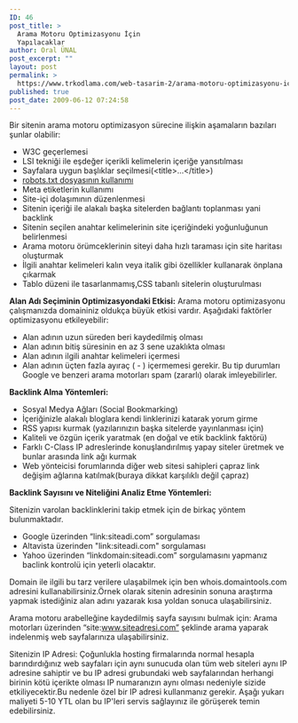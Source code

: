 ```yaml
---
ID: 46
post_title: >
  Arama Motoru Optimizasyonu İçin
  Yapılacaklar
author: Oral ÜNAL
post_excerpt: ""
layout: post
permalink: >
  https://www.trkodlama.com/web-tasarim-2/arama-motoru-optimizasyonu-icin-yapilacaklar-46.html
published: true
post_date: 2009-06-12 07:24:58
---
```

Bir sitenin arama motoru optimizasyon sürecine ilişkin aşamaların bazıları şunlar olabilir:
<ul>
 	<li>W3C geçerlemesi</li>
 	<li>LSI tekniği ile eşdeğer içerikli kelimelerin içeriğe yansıtılması</li>
 	<li>Sayfalara uygun başlıklar seçilmesi(&lt;title&gt;...&lt;/title&gt;)</li>
 	<li><a href="http://www.trkodlama.com/makaleler/robots-txt-dosyasi-kullanimi-6337.html" target="_blank">robots.txt dosyasının kullanımı</a></li>
 	<li>Meta etiketlerin kullanımı</li>
 	<li>Site-içi dolaşımının düzenlenmesi</li>
 	<li>Sitenin içeriği ile alakalı başka sitelerden bağlantı toplanması yani backlink</li>
 	<li>Sitenin seçilen anahtar kelimelerinin site içeriğindeki yoğunluğunun belirlenmesi</li>
 	<li>Arama motoru örümceklerinin siteyi daha hızlı taraması için site haritası oluşturmak</li>
 	<li>İlgili anahtar kelimeleri kalın veya italik gibi özellikler kullanarak önplana çıkarmak</li>
 	<li>Tablo düzeni ile tasarlanmamış,CSS tabanlı sitelerin oluşturulması</li>
</ul>
<strong>Alan Adı Seçiminin Optimizasyondaki Etkisi:</strong> Arama motoru optimizasyonu çalışmanızda domaininiz oldukça büyük etkisi vardır. Aşağıdaki faktörler optimizasyonu etkileyebilir:
<ul>
 	<li>Alan adının uzun süreden beri kaydedilmiş olması</li>
 	<li>Alan adının bitiş süresinin en az 3 sene uzaklıkta olması</li>
 	<li>Alan adının ilgili anahtar kelimeleri içermesi</li>
 	<li>Alan adının üçten fazla ayıraç ( - ) içermemesi gerekir. Bu tip durumları Google ve benzeri arama motorları spam (zararlı) olarak imleyebilirler.</li>
</ul>
<strong>Backlink Alma Yöntemleri:</strong>
<ul>
 	<li>Sosyal Medya Ağları (Social Bookmarking)</li>
 	<li>İçeriğinizle alakalı bloglara kendi linklerinizi katarak yorum girme</li>
 	<li>RSS yapısı kurmak (yazılarınızın başka sitelerde yayınlanması için)</li>
 	<li>Kaliteli ve özgün içerik yaratmak (en doğal ve etik backlink faktörü)</li>
 	<li>Farklı C-Class IP adreslerinde konuşlandırılmış yapay siteler üretmek ve bunlar arasında link ağı kurmak</li>
 	<li>Web yönteicisi forumlarında diğer web sitesi sahipleri çapraz link değişim ağlarına katılmak(buraya dikkat karşılıklı değil çapraz)</li>
</ul>
<strong>Backlink Sayısını ve Niteliğini Analiz Etme Yöntemleri:</strong>

Sitenizin varolan backlinklerini takip etmek için de birkaç yöntem bulunmaktadır.
<ul>
 	<li>Google üzerinden “link:siteadi.com” sorgulaması</li>
 	<li>Altavista üzerinden "link:siteadi.com" sorgulaması</li>
 	<li>Yahoo üzerinden “linkdomain:siteadi.com” sorgulamasını yapmanız baclink kontrolü için yeterli olacaktır.</li>
</ul>
Domain ile ilgili bu tarz verilere ulaşabilmek için ben whois.domaintools.com adresini kullanabilirsiniz.Örnek olarak sitenin adresinin sonuna araştırma yapmak istediğiniz alan adını yazarak kısa yoldan sonuca ulaşabilirsiniz.

Arama motoru arabelleğine kaydedilmiş sayfa sayısını bulmak için: Arama motorları üzerinden “site:www.siteadresi.com” şeklinde arama yaparak indelenmiş web sayfalarınıza ulaşabilirsiniz.

Sitenizin IP Adresi: Çoğunlukla hosting firmalarında normal hesapla barındırdığınız web sayfaları için aynı sunucuda olan tüm web siteleri aynı IP adresine sahiptir ve bu IP adresi grubundaki web sayfalarından herhangi birinin kötü içerikte olması IP numaranızın aynı olması nedeniyle sizide etkiliyecektir.Bu nedenle özel bir IP adresi kullanmanız gerekir. Aşağı yukarı maliyeti 5-10 YTL olan bu IP'leri servis sağlayınız ile görüşerek temin edebilirsiniz.